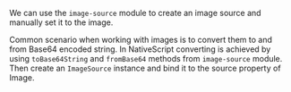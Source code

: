 We can use the `image-source` module to create an image source and manually set it to the image.
<snippet id='image-image-source'/>

Common scenario when working with images is to convert them to and from Base64 encoded string.
In NativeScript converting is achieved by using `toBase64String` and `fromBase64` methods from `image-source` module. Then create an `ImageSource` instance and bind it to the source property of Image.
<snippet id='using-base64-strings'/>